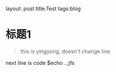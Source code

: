 layout: post title:Test
tags:blog
# 标题1   
> this is yingyong,
> doesn't change line

next line is code
	$echo ..;jfs